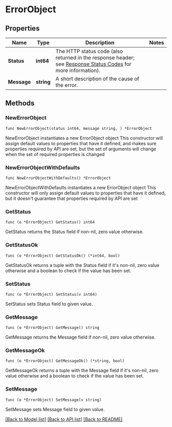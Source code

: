 # ErrorObject

## Properties

Name | Type | Description | Notes
------------ | ------------- | ------------- | -------------
**Status** | **int64** | The HTTP status code (also returned in the response header; see [Response Status Codes](/documentation/web-api/concepts/api-calls#response-status-codes) for more information).  | 
**Message** | **string** | A short description of the cause of the error.  | 

## Methods

### NewErrorObject

`func NewErrorObject(status int64, message string, ) *ErrorObject`

NewErrorObject instantiates a new ErrorObject object
This constructor will assign default values to properties that have it defined,
and makes sure properties required by API are set, but the set of arguments
will change when the set of required properties is changed

### NewErrorObjectWithDefaults

`func NewErrorObjectWithDefaults() *ErrorObject`

NewErrorObjectWithDefaults instantiates a new ErrorObject object
This constructor will only assign default values to properties that have it defined,
but it doesn't guarantee that properties required by API are set

### GetStatus

`func (o *ErrorObject) GetStatus() int64`

GetStatus returns the Status field if non-nil, zero value otherwise.

### GetStatusOk

`func (o *ErrorObject) GetStatusOk() (*int64, bool)`

GetStatusOk returns a tuple with the Status field if it's non-nil, zero value otherwise
and a boolean to check if the value has been set.

### SetStatus

`func (o *ErrorObject) SetStatus(v int64)`

SetStatus sets Status field to given value.


### GetMessage

`func (o *ErrorObject) GetMessage() string`

GetMessage returns the Message field if non-nil, zero value otherwise.

### GetMessageOk

`func (o *ErrorObject) GetMessageOk() (*string, bool)`

GetMessageOk returns a tuple with the Message field if it's non-nil, zero value otherwise
and a boolean to check if the value has been set.

### SetMessage

`func (o *ErrorObject) SetMessage(v string)`

SetMessage sets Message field to given value.



[[Back to Model list]](../README.md#documentation-for-models) [[Back to API list]](../README.md#documentation-for-api-endpoints) [[Back to README]](../README.md)


